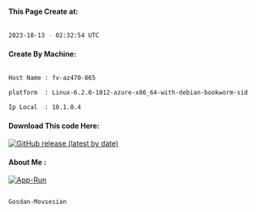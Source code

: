 
   
#### This Page Create at:

```bash

2023-10-13 - 02:32:54 UTC

```

#### Create By Machine:

```bash

Host Name : fv-az470-865

platform  : Linux-6.2.0-1012-azure-x86_64-with-debian-bookworm-sid

Ip Local  : 10.1.0.4

```
#### Download This code Here:

[![GitHub release (latest by date)](https://img.shields.io/github/v/release/Gosdan-Movsesian/Gosdan?style=for-the-badge&label=Download)](https://github.com/Gosdan-Movsesian/Gosdan/releases) 

</p> 

#### About Me :

[![App-Run](https://github.com/Gosdan-Movsesian/Gosdan/actions/workflows/App-Run.yml/badge.svg)](https://github.com/Gosdan-Movsesian/Gosdan/actions/workflows/App-Run.yml)

```bash

Gosdan-Movsesian

```

